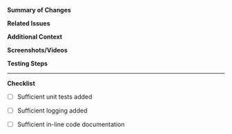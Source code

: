 **Summary of Changes**



<!--

Feel free to use bullet points or write out a few sentences to summarize the changes introduced in this PR.

-->



**Related Issues**



<!--

Include links to issues relevant to this PR.



If this PR closes an issue, add `closes #<ISSUE_NUMBER>`, eg. `closes #1`, and the specified issue will close automatically when this PR is merged. If this PR closes multiple issues, you need to use the closing keyword for each issue, i.e. `closes #1, closes #2, closes #3`.



See https://docs.github.com/en/issues/tracking-your-work-with-issues/linking-a-pull-request-to-an-issue#linking-a-pull-request-to-an-issue-using-a-keyword for more info on keywords.

-->



**Additional Context**



<!--

Add any other context/explanation that will make your changes easier to review. For example, you can explain what problem this PR solves and how it does that. If there are resources that helped inform your implementation, cite/link them here (you may want to link them in-line with the code too).

-->



**Screenshots/Videos**



<!--

If this involves a front-end change, please include some screenshots, a GIF, and/or a demo video to visually show the changes. If you want to include a demo video, it can simply be a screen recording of your interactions.

-->



**Testing Steps**



<!--

If the reviewer pulls your changes from this PR:

  - What steps do they need to test your changes?

  - What cases/user flows should they test?

  - Which platform(s) have you tested on? Do you need help testing on other platforms?

-->



---



**Checklist**



<!-- Check off if you have completed these items. These are required as part of your PR. -->



-   [ ] Sufficient unit tests added

-   [ ] Sufficient logging added

-   [ ] Sufficient in-line code documentation